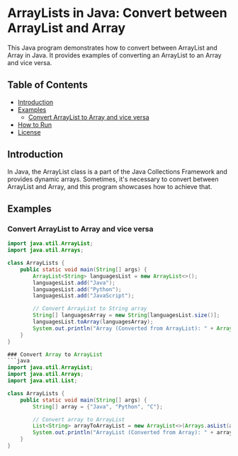 # ArrayLists in Java: Convert between ArrayList and Array

This Java program demonstrates how to convert between ArrayList and Array in Java. It provides examples of converting an ArrayList to an Array and vice versa.

## Table of Contents
- [Introduction](#introduction)
- [Examples](#examples)
    - [Convert ArrayList to Array and vice versa](#convert-arraylist-to-array)
- [How to Run](#how-to-run)
- [License](#license)

## Introduction
In Java, the ArrayList class is a part of the Java Collections Framework and provides dynamic arrays. Sometimes, it's necessary to convert between ArrayList and Array, and this program showcases how to achieve that.

## Examples

### Convert ArrayList to Array and vice versa
```java
import java.util.ArrayList;
import java.util.Arrays;

class ArrayLists {
    public static void main(String[] args) {
        ArrayList<String> languagesList = new ArrayList<>();
        languagesList.add("Java");
        languagesList.add("Python");
        languagesList.add("JavaScript");

        // Convert ArrayList to String array
        String[] languagesArray = new String[languagesList.size()];
        languagesList.toArray(languagesArray);
        System.out.println("Array (Converted from ArrayList): " + Arrays.toString(languagesArray));
    }
}

### Convert Array to ArrayList
```java
import java.util.ArrayList;
import java.util.Arrays;
import java.util.List;

class ArrayLists {
    public static void main(String[] args) {
        String[] array = {"Java", "Python", "C"};

        // Convert array to ArrayList
        List<String> arrayToArrayList = new ArrayList<>(Arrays.asList(array));
        System.out.println("ArrayList (Converted from Array): " + arrayToArrayList);
    }
}
